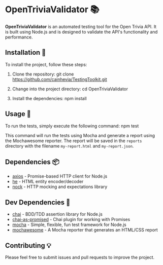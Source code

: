 # OpenTriviaValidator 📚

**OpenTriviaValidator** is an automated testing tool for the Open Trivia API. It is built using Node.js and is designed to validate the API's functionality and performance.

## Installation 🔧

To install the project, follow these steps:

1. Clone the repository:
git clone https://github.com/cainhevia/TestingToolkit.git

2. Change into the project directory:
cd OpenTriviaValidator

3. Install the dependencies:
npm install

## Usage 🚀

To run the tests, simply execute the following command:
npm test

This command will run the tests using Mocha and generate a report using the Mochawesome reporter. The report will be saved in the `reports` directory with the filename `my-report.html` and `my-report.json`.

## Dependencies 📦

- [axios](https://www.npmjs.com/package/axios) - Promise-based HTTP client for Node.js
- [he](https://www.npmjs.com/package/he) - HTML entity encoder/decoder
- [nock](https://www.npmjs.com/package/nock) - HTTP mocking and expectations library

## Dev Dependencies 🔧

- [chai](https://www.npmjs.com/package/chai) - BDD/TDD assertion library for Node.js
- [chai-as-promised](https://www.npmjs.com/package/chai-as-promised) - Chai plugin for working with Promises
- [mocha](https://www.npmjs.com/package/mocha) - Simple, flexible, fun test framework for Node.js
- [mochawesome](https://www.npmjs.com/package/mochawesome) - A Mocha reporter that generates an HTML/CSS report

## Contributing 💡

Please feel free to submit issues and pull requests to improve the project.